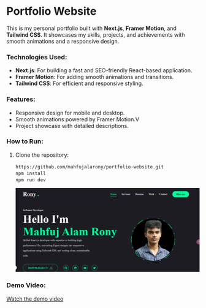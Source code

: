 # Portfolio Website

This is my personal portfolio built with **Next.js**, **Framer Motion**, and **Tailwind CSS**. It showcases my skills, projects, and achievements with smooth animations and a responsive design.

### Technologies Used:
- **Next.js**: For building a fast and SEO-friendly React-based application.
- **Framer Motion**: For adding smooth animations and transitions.
- **Tailwind CSS**: For efficient and responsive styling.

### Features:
- Responsive design for mobile and desktop.
- Smooth animations powered by Framer Motion.V
- Project showcase with detailed descriptions.

### How to Run:
1. Clone the repository:
   ```bash
   https://github.com/mahfujalarony/portfolio-website.git
   npm install
   npm run dev
   ```

   ![Description of the image](./public/Screenshot%202024-11-13%20160224.png)


### Demo Video:
[Watch the demo video](./public/Untitled%20Project.mp4)

